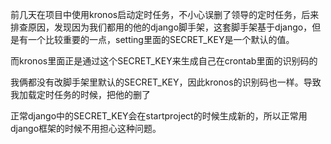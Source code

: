 前几天在项目中使用kronos启动定时任务，不小心误删了领导的定时任务，后来排查原因，发现因为我们都用的他的django脚手架，这套脚手架基于django，但是有一个比较重要的一点，setting里面的SECRET_KEY是一个默认的值。

而kronos里面正是通过这个SECRET_KEY来生成自己在crontab里面的识别码的

我俩都没有改脚手架里默认的SECRET_KEY，因此kronos的识别码也一样。导致我加载定时任务的时候，把他的删了

正常django中的SECRET_KEY会在startproject的时候生成新的，所以正常用django框架的时候不用担心这种问题。